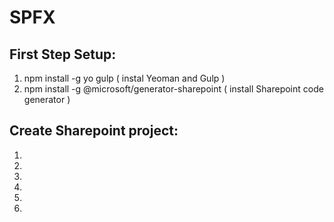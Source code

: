# SPFX

## First Step Setup:
<ol>
  <li>npm install -g yo gulp ( instal Yeoman and Gulp )</li>
  <li>npm install -g @microsoft/generator-sharepoint ( install Sharepoint code generator  )</li>
</ol>

## Create Sharepoint project:
<ol>
  <li></li>
  <li></li>
  <li></li>
  <li></li>
  <li></li>
  <li></li>
</ol>
